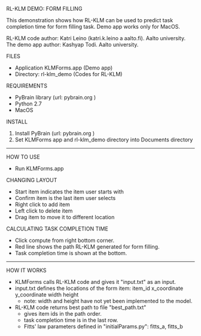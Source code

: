 RL-KLM DEMO: FORM FILLING

This demonstration shows how RL-KLM can be used to predict task completion time for form filling task. 
Demo app works only for MacOS.

RL-KLM code author: Katri Leino (katri.k.leino a aalto.fi). Aalto university.
The demo app author: Kashyap Todi. Aalto university.



FILES
- Application KLMForms.app (Demo app)
- Directory: rl-klm_demo (Codes for RL-KLM)

REQUIREMENTS
- PyBrain library (url: pybrain.org )
- Python 2.7
- MacOS

INSTALL
1. Install PyBrain (url: pybrain.org )
2. Set KLMForms app and rl-klm_demo directory into Documents directory


---------------------------
HOW TO USE
- Run KLMForms.app

CHANGING LAYOUT
- Start item indicates the item user starts with
- Confirm item is the last item user selects
- Right click to add item
- Left click to delete item
- Drag item to move it to different location

CALCULATING TASK COMPLETION TIME
- Click compute from right bottom corner.
- Red line shows the path RL-KLM generated for form filling.
- Task completion time is shown at the bottom.


----------------------------
HOW IT WORKS
- KLMForms calls RL-KLM code and gives it "input.txt" as an input.
- input.txt defines the locations of the form item:
    item_id x_coordinate y_coordinate width height
    * note: width and height have not yet been implemented to the model.
- RL-KLM code returns best path to file "best_path.txt"
    * gives item ids in the path order.
    * task completion time is in the last row.
    * Fitts' law parameters defined in "initialParams.py": fitts_a, fitts_b

